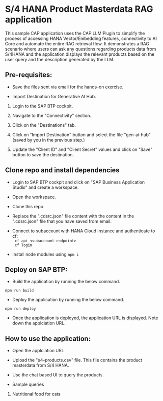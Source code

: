 #  S/4 HANA Product Masterdata RAG application

This sample CAP application uses the CAP LLM Plugin to simplify the process of accessing HANA Vector/Embedding features, connectivity to AI Core and automate the entire RAG retrieval flow. It demonstrates a RAG scenario where users can ask any questions regarding products data from S/4HANA and the application displays the relevant products based on the user query and the description generated by the LLM.

## Pre-requisites:

- Save the files sent via email for the hands-on exercise.

- Import Destination for Generative AI Hub.

1. Login to the SAP BTP cockpit.

2. Navigate to the "Connectivity" section.

3. Click on the "Destinations" tab.

4. Click on "Import Destination" button and select the file "gen-ai-hub" (saved by you in the previous step.)

5. Update the "Client ID" and "Client Secret" values and click on "Save" button to save the destination.


## Clone repo and install dependencies

- Login to SAP BTP cockpit and click on "SAP Business Application Studio" and create a workspace.
- Open the workspace.
- Clone this repo.
- Replace the ".cdsrc.json" file content with the content in the ".cdsrc.json" file that you have saved from email.
- Connect to subaccount with HANA Cloud instance and authenticate to cf:      
` cf api <subaccount-endpoint>`    
` cf login`   

- Install node modules using `npm i`

## Deploy on SAP BTP:

- Build the application by running the below command.
```
npm run build
```

- Deploy the application by running the below command.
```
npm run deploy
```

- Once the application is deployed, the application URL is displayed. Note down the applciation URL.
## How to use the application:

- Open the applciation URL

- Upload the "s4-products.csv" file. This file contains the product masterdata from S/4 HANA.

- Use the chat based UI to query the products.

- Sample queries
1. Nutritional food for cats
 

